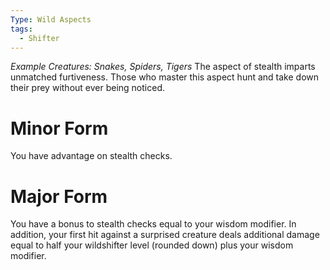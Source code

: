```yaml
---
Type: Wild Aspects
tags:
  - Shifter
---
```

*Example Creatures: Snakes, Spiders, Tigers*
The aspect of stealth imparts unmatched furtiveness. Those who master this aspect hunt and take down their prey without ever being noticed.

# Minor Form
You have advantage on stealth checks.

# Major Form
You have a bonus to stealth checks equal to your wisdom modifier. In addition, your first hit against a surprised creature deals additional damage equal to half your wildshifter level (rounded down) plus your wisdom modifier.